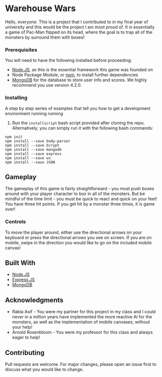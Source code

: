 # Warehouse Wars

Hello, everyone. This is a project that I contributed to in my final year of university and this would be the project I am most proud of. It is essentially a game of Pac-Man flipped on its head, where the goal is to trap all of the monsters by surround them with boxes!

### Prerequisites

You will need to have the following installed before proceeding:

- [Node.JS](https://github.com/nodejs), as this is the essential framework this game was founded on
- Node Package Module, or [npm](https://github.com/npm/cli), to install further dependencies
- [MongoDB](https://github.com/mongodb/mongo) for the database to store user info and scores. We highly recommend you use version 4.2.0.

### Installing

A step by step series of examples that tell you how to get a development environment running running

1. Run the `installscript` bash script provided after cloning the repo. Alternatively, you can simply run it with the following bash commands:

```
npm init 
npm install --save body-parser
npm install --save bcrypt
npm install --save mongodb
npm install --save express
npm install --save ws
npm install --save JSON
```

## Gameplay

The gameplay of this game is fairly straightforward - you must push boxes around with your player character to box in all of the monsters. But be mindful of the time limit - you must be quick to react and quick on your feet! You have three hit points. If you get hit by a monster three times, it is game over!

### Controls

To move the player around, either use the directional arrows on your keyboard or press the directional arrows you see on screen. If you are on mobile, swipe in the direction you would like to go on the included mobile canvas!

## Built With

- [Node.JS](https://github.com/nodejs)
- [Express.JS](https://github.com/expressjs/express)
- [MongoDB](https://github.com/mongodb/mongo)

## Acknowledgments

* Rabia Asif - You were my partner for this project in my class and I could never in a million years have implemented the more reactive AI for the monsters, as well as the implementation of mobile canvases, without your help!
* Arnold Rosenbloom - You were my professor for this class and always eager to help!


## Contributing
Pull requests are welcome. For major changes, please open an issue first to discuss what you would like to change.